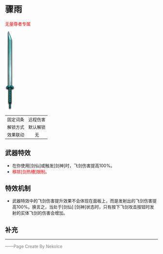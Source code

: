 # 骤雨
<font color=red>无量尊者专属</font>  

![骤雨](../Img/Texture2D_Sword/骤雨.png)

|||
|:----:|:----:|
|固定词条|远程伤害|
|解锁方式|默认解锁|
|效果联动|无|


## 武器特效
- 在你使用[剑仙]或触发[剑神]时，飞剑伤害提高100%。
- <font color=red>移除[剑热槽]限制。</font>

## 特效机制
- 武器特效中的飞剑伤害提升效果不会体现在面板上，而是发射出的飞剑伤害提高100%。换言之，当处于[剑仙] [剑神]状态时，只有按下飞剑攻击按钮时发射的实体飞剑的伤害会增加。

## 补充

---

<font color=grey>——Page Create By NekoIce</font>
